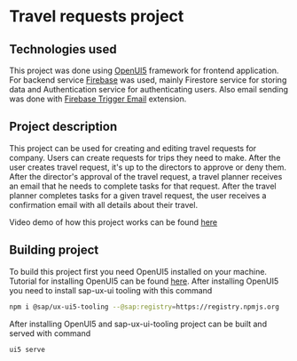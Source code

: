 # Travel requests project

## Technologies used

This project was done using [OpenUI5](https://openui5.org/) framework for frontend application.
For backend service [Firebase](https://firebase.google.com/) was used, mainly Firestore service for storing data and Authentication service for authenticating users. Also email sending was done with [Firebase Trigger Email](https://firebase.google.com/products/extensions/firebase-firestore-send-email) extension.

## Project description

This project can be used for creating and editing travel requests for company.
Users can create requests for trips they need to make. After the user creates travel request, it's up to the directors to approve or deny them. After the director's approval of the travel request, a travel planner receives an email that he needs to complete tasks for that request. After the travel planner completes tasks for a given travel request, the user receives a confirmation email with all details about their travel.

Video demo of how this project works can be found [here](https://mega.nz/file/iAcQGIRD#tHtDnYFV_qza6mFZMqwEkY1mj7F6LSo9LMq9D1wfkUM)

## Building project

To build this project first you need OpenUI5 installed on your machine. Tutorial for installing OpenUI5 can be found [here](https://sapui5.hana.ondemand.com/sdk/#/topic/ee8726adfdb34d748ed199f0275472f8.html). After installing OpenUI5 you need to install sap-ux-ui tooling with this command
```bash
npm i @sap/ux-ui5-tooling --@sap:registry=https://registry.npmjs.org
```
After installing OpenUI5 and sap-ux-ui-tooling project can be built and served with command

```bash
ui5 serve
```
